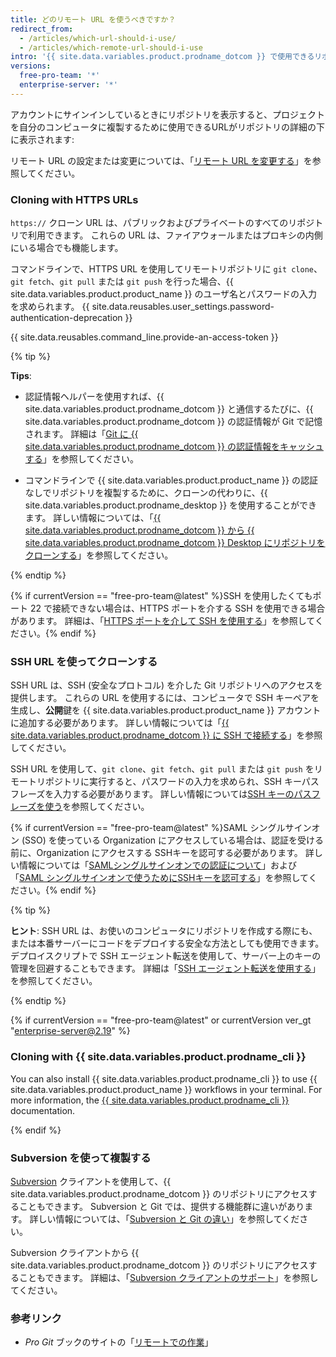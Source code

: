 ```yaml
---
title: どのリモート URL を使うべきですか？
redirect_from:
  - /articles/which-url-should-i-use/
  - /articles/which-remote-url-should-i-use
intro: '{{ site.data.variables.product.prodname_dotcom }} で使用できるリポジトリを複製する方法は複数あります。'
versions:
  free-pro-team: '*'
  enterprise-server: '*'
---
```


アカウントにサインインしているときにリポジトリを表示すると、プロジェクトを自分のコンピュータに複製するために使用できるURLがリポジトリの詳細の下に表示されます:

リモート URL の設定または変更については、「[リモート URL を変更する](/articles/changing-a-remote-s-url)」を参照してください。

### Cloning with HTTPS URLs

`https://` クローン URL は、パブリックおよびプライベートのすべてのリポジトリで利用できます。 これらの URL は、ファイアウォールまたはプロキシの内側にいる場合でも機能します。

コマンドラインで、HTTPS URL を使用してリモートリポジトリに `git clone`、`git fetch`、`git pull` または `git push` を行った場合、{{ site.data.variables.product.product_name }} のユーザ名とパスワードの入力を求められます。 {{ site.data.reusables.user_settings.password-authentication-deprecation }}

{{ site.data.reusables.command_line.provide-an-access-token }}

{% tip %}

**Tips**:

- 認証情報ヘルパーを使用すれば、{{ site.data.variables.product.prodname_dotcom }} と通信するたびに、{{ site.data.variables.product.prodname_dotcom }} の認証情報が Git で記憶されます。 詳細は「[Git に {{ site.data.variables.product.prodname_dotcom }} の認証情報をキャッシュする](/github/using-git/caching-your-github-credentials-in-git)」を参照してください。

- コマンドラインで {{ site.data.variables.product.product_name }} の認証なしでリポジトリを複製するために、クローンの代わりに、{{ site.data.variables.product.prodname_desktop }} を使用することができます。 詳しい情報については、「[{{ site.data.variables.product.prodname_dotcom }} から {{ site.data.variables.product.prodname_dotcom }} Desktop にリポジトリをクローンする](/desktop/contributing-to-projects/cloning-a-repository-from-github-to-github-desktop)」を参照してください。

{% endtip %}

 {% if currentVersion == "free-pro-team@latest" %}SSH を使用したくてもポート 22 で接続できない場合は、HTTPS ポートを介する SSH を使用できる場合があります。 詳細は、「[HTTPS ポートを介して SSH を使用する](/github/authenticating-to-github/using-ssh-over-the-https-port)」を参照してください。{% endif %}

### SSH URL を使ってクローンする

SSH URL は、SSH (安全なプロトコル) を介した Git リポジトリへのアクセスを提供します。 これらの URL を使用するには、コンピュータで SSH キーペアを生成し、**公開**鍵を {{ site.data.variables.product.product_name }} アカウントに追加する必要があります。 詳しい情報については「[{{ site.data.variables.product.prodname_dotcom }} に SSH で接続する](/github/authenticating-to-github/connecting-to-github-with-ssh)」を参照してください。

SSH URL を使用して、`git clone`、`git fetch`、`git pull` または `git push` をリモートリポジトリに実行すると、パスワードの入力を求められ、SSH キーパスフレーズを入力する必要があります。 詳しい情報については[SSH キーのパスフレーズを使う](/github/authenticating-to-github/working-with-ssh-key-passphrases)を参照してください。

{% if currentVersion == "free-pro-team@latest" %}SAML シングルサインオン (SSO) を使っている Organization にアクセスしている場合は、認証を受ける前に、Organization にアクセスする SSHキーを認可する必要があります。 詳しい情報については「[SAMLシングルサインオンでの認証について](/github/authenticating-to-github/about-authentication-with-saml-single-sign-on)」および「[SAML シングルサインオンで使うためにSSHキーを認可する](/github/authenticating-to-github/authorizing-an-ssh-key-for-use-with-saml-single-sign-on)」を参照してください。{% endif %}

{% tip %}

**ヒント**: SSH URL は、お使いのコンピュータにリポジトリを作成する際にも、または本番サーバーにコードをデプロイする安全な方法としても使用できます。 デプロイスクリプトで SSH エージェント転送を使用して、サーバー上のキーの管理を回避することもできます。 詳細は「[SSH エージェント転送を使用する](/v3/guides/using-ssh-agent-forwarding/)」を参照してください。

{% endtip %}

{% if currentVersion == "free-pro-team@latest" or currentVersion ver_gt "enterprise-server@2.19" %}

### Cloning with {{ site.data.variables.product.prodname_cli }}

You can also install {{ site.data.variables.product.prodname_cli }} to use {{ site.data.variables.product.product_name }} workflows in your terminal. For more information, the [{{ site.data.variables.product.prodname_cli }}](https://cli.github.com/manual/) documentation.

{% endif %}

### Subversion を使って複製する

[Subversion](https://subversion.apache.org/) クライアントを使用して、{{ site.data.variables.product.prodname_dotcom }} のリポジトリにアクセスすることもできます。 Subversion と Git では、提供する機能群に違いがあります。 詳しい情報については、「[Subversion と Git の違い](/github/importing-your-projects-to-github/what-are-the-differences-between-subversion-and-git)」を参照してください。

Subversion クライアントから {{ site.data.variables.product.prodname_dotcom }} のリポジトリにアクセスすることもできます。 詳細は、「[Subversion クライアントのサポート](/github/importing-your-projects-to-github/support-for-subversion-clients)」を参照してください。

### 参考リンク

- _Pro Git_ ブックのサイトの「[リモートでの作業](https://git-scm.com/book/en/Git-Basics-Working-with-Remotes)」
